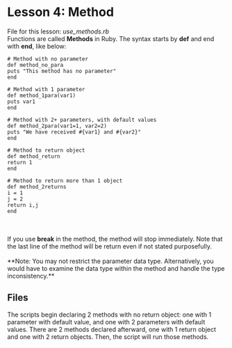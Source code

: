# Lesson 4: Method
File for this lesson: <i>use_methods.rb</i>
<br>
Functions are called <b>Methods</b> in Ruby. The syntax starts by <b>def</b> and end with <b>end</b>, like below:

```
# Method with no parameter
def method_no_para
puts "This method has no parameter"
end

# Method with 1 parameter
def method_1para(var1)
puts var1
end

# Method with 2+ parameters, with default values
def method_2para(var1=1, var2=2)
puts "We have received #{var1} and #{var2}"
end

# Method to return object
def method_return
return 1
end

# Method to return more than 1 object
def method_2returns
i = 1
j = 2
return i,j
end
```
<br><br>
If you use <b>break</b> in the method, the method will stop immediately. Note that the last line of the method will be return even if not stated purposefully.
<br><br>
\*\*Note: You may not restrict the parameter data type. Alternatively, you would have to examine the data type within the method and handle the type inconsistency.\*\*

## Files
The scripts begin declaring 2 methods with no return object: one with 1 parameter with default value, and one with 2 parameters with default values. There are 2 methods declared afterward, one with 1 return object and one with 2 return objects. Then, the script will run those methods.
